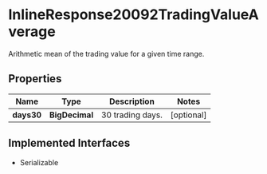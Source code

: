 

# InlineResponse20092TradingValueAverage

Arithmetic mean of the trading value for a given time range.

## Properties

Name | Type | Description | Notes
------------ | ------------- | ------------- | -------------
**days30** | **BigDecimal** | 30 trading days. |  [optional]


## Implemented Interfaces

* Serializable


